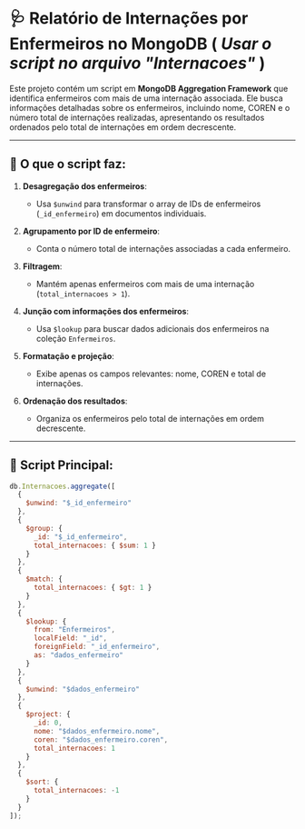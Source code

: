 # 🩺 Relatório de Internações por Enfermeiros no MongoDB ( *Usar o script no arquivo "Internacoes"* )

Este projeto contém um script em **MongoDB Aggregation Framework** que identifica enfermeiros com mais de uma internação associada. Ele busca informações detalhadas sobre os enfermeiros, incluindo nome, COREN e o número total de internações realizadas, apresentando os resultados ordenados pelo total de internações em ordem decrescente.

---

## 📌 O que o script faz:

1. **Desagregação dos enfermeiros**:
   - Usa `$unwind` para transformar o array de IDs de enfermeiros (`_id_enfermeiro`) em documentos individuais.

2. **Agrupamento por ID de enfermeiro**:
   - Conta o número total de internações associadas a cada enfermeiro.

3. **Filtragem**:
   - Mantém apenas enfermeiros com mais de uma internação (`total_internacoes > 1`).

4. **Junção com informações dos enfermeiros**:
   - Usa `$lookup` para buscar dados adicionais dos enfermeiros na coleção `Enfermeiros`.

5. **Formatação e projeção**:
   - Exibe apenas os campos relevantes: nome, COREN e total de internações.

6. **Ordenação dos resultados**:
   - Organiza os enfermeiros pelo total de internações em ordem decrescente.

---

## 🚀 Script Principal:

```javascript
db.Internacoes.aggregate([
  {
    $unwind: "$_id_enfermeiro"
  },
  {
    $group: {
      _id: "$_id_enfermeiro",
      total_internacoes: { $sum: 1 }
    }
  },
  {
    $match: {
      total_internacoes: { $gt: 1 }
    }
  },
  {
    $lookup: {
      from: "Enfermeiros",
      localField: "_id",
      foreignField: "_id_enfermeiro",
      as: "dados_enfermeiro"
    }
  },
  {
    $unwind: "$dados_enfermeiro"
  },
  {
    $project: {
      _id: 0,
      nome: "$dados_enfermeiro.nome",
      coren: "$dados_enfermeiro.coren",
      total_internacoes: 1
    }
  },
  {
    $sort: {
      total_internacoes: -1
    }
  }
]);
